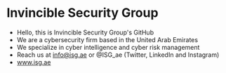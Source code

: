 # Invincible Security Group

- Hello, this is Invincible Security Group's GitHub
- We are a cybersecurity firm based in the United Arab Emirates
- We specialize in cyber intelligence and cyber risk management
- Reach us at info@isg.ae or @ISG_ae (Twitter, LinkedIn and Instagram)
- www.isg.ae
